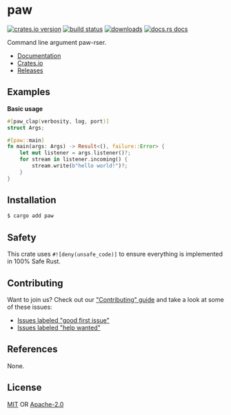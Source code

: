 # paw
[![crates.io version][1]][2] [![build status][3]][4]
[![downloads][5]][6] [![docs.rs docs][7]][8]

Command line argument paw-rser.

- [Documentation][8]
- [Crates.io][2]
- [Releases][releases]

## Examples
__Basic usage__
```rust
#[paw_clap(verbosity, log, port)]
struct Args;

#[paw::main]
fn main(args: Args) -> Result<(), failure::Error> {
    let mut listener = args.listener()?;
    for stream in listener.incoming() {
        stream.write(b"hello world!")?;
    }
}
```

## Installation
```sh
$ cargo add paw
```

## Safety
This crate uses ``#![deny(unsafe_code)]`` to ensure everything is implemented in
100% Safe Rust.

## Contributing
Want to join us? Check out our ["Contributing" guide][contributing] and take a
look at some of these issues:

- [Issues labeled "good first issue"][good-first-issue]
- [Issues labeled "help wanted"][help-wanted]

## References
None.

## License
[MIT](./LICENSE-MIT) OR [Apache-2.0](./LICENSE-APACHE)

[1]: https://img.shields.io/crates/v/paw.svg?style=flat-square
[2]: https://crates.io/crates/paw
[3]: https://img.shields.io/travis/yoshuawuyts/paw/master.svg?style=flat-square
[4]: https://travis-ci.org/yoshuawuyts/paw
[5]: https://img.shields.io/crates/d/paw.svg?style=flat-square
[6]: https://crates.io/crates/paw
[7]: https://img.shields.io/badge/docs-latest-blue.svg?style=flat-square
[8]: https://docs.rs/paw

[releases]: https://github.com/yoshuawuyts/paw/releases
[contributing]: https://github.com/yoshuawuyts/paw/blob/master.github/CONTRIBUTING.md
[good-first-issue]: https://github.com/yoshuawuyts/paw/labels/good%20first%20issue
[help-wanted]: https://github.com/yoshuawuyts/paw/labels/help%20wanted
